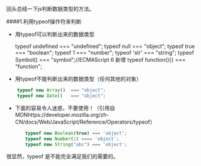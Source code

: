 回头总结一下js判断数据类型的方法。

####1.利用typeof操作符来判断
    
* 用typeof可以判断出来的数据类型

    typeof undefined === "undefined";
    typeof null      === "object";
    typeof true      === "boolean";
    typeof 1         === "number";
    typeof 'str'     === "string";
    typeof Symbol() === "symbol";//ECMAScript 6 新增
    typeof function(){} === "function";


    
    
* 用typeof不能判断出来的数据类型（任何其他的对象）
     
```javascript
    typeof new Array()  === "object";
    typeof new Date()   === "object";
``` 
    
* 下面的容易令人迷惑，不要使用！（引用自MDNhttps://developer.mozilla.org/zh-CN/docs/Web/JavaScript/Reference/Operators/typeof）

```javascript
       typeof new Boolean(true) === 'object';
       typeof new Number(1) ==== 'object';
       typeof new String("abc") === 'object';
``` 

很显然，typeof 是不能完全满足我们的需要的。
    
    

